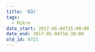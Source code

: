 ```yaml
---
title: 'Bål'
tags:
  - Mikro
date_start: 2017-05-04T15:00:00
date_end: 2017-05-04T16:30:00
old_id: 6721
---
```

